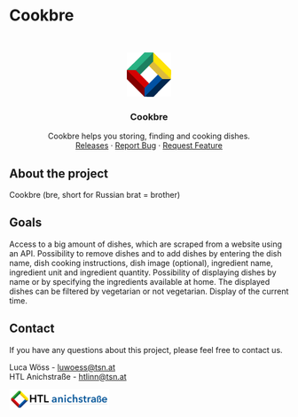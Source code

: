 # Cookbre

<br/>
<p align="center">
  <a href="https://htl-anichstrasse.tirol">
    <img src=".github/htl.gif" alt="Logo" width="80" height="80">
  </a>

  <h3 align="center">Cookbre</h3>

  <p align="center">
    Cookbre helps you storing, finding and cooking dishes.
    <br/>
    <a href="https://github.com/htl-anichstrasse/template/releases">Releases</a>
    ·
    <a href="https://github.com/htl-anichstrasse/template/issues">Report Bug</a>
    ·
    <a href="https://github.com/htl-anichstrasse/template/issues">Request Feature</a>
  </p>
</p>

## About the project
Cookbre (bre, short for Russian brat = brother) 

## Goals
Access to a big amount of dishes, which are scraped from a website using an API.
Possibility to remove dishes and to add dishes by entering the dish name, dish cooking instructions, dish image (optional), ingredient name, ingredient unit and ingredient quantity.
Possibility of displaying dishes by name or by specifying the ingredients available at home. The displayed dishes can be filtered by vegetarian or not vegetarian.
Display of the current time.

## Contact

If you have any questions about this project, please feel free to contact us.

Luca Wöss - luwoess@tsn.at<br>
HTL Anichstraße - htlinn@tsn.at

<a href="https://htl-anichstrasse.tirol" target="_blank"><img src=".github/logo_background.png" width="180px"></a>
